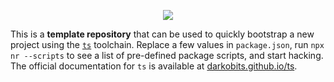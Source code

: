<p align="center">
  <a href="https://stackblitz.com/github/darkobits/ts-template"><img src="https://developer.stackblitz.com/img/open_in_stackblitz_small.svg"></a>
</p>

This is a **template repository** that can be used to quickly bootstrap a new project using the [`ts`](https://github.com/darkobits/ts)
toolchain. Replace a few values in `package.json`, run `npx nr --scripts` to see a list of pre-defined
package scripts, and start hacking. The official documentation for `ts` is available at [darkobits.github.io/ts](https://darkobits.github.io/ts).
